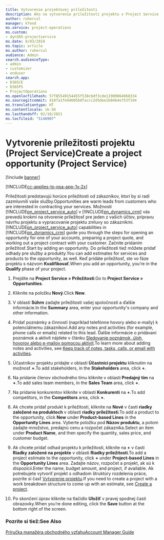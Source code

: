 ```yaml
---
title: Vytvorenie projektovej príležitosti
description: Ako na vytvorenie príležitosti projektu v Project Service
author: ruhercul
manager: kfend
ms.service: project-operations
ms.custom:
- dyn365-projectservice
ms.date: 8/03/2018
ms.topic: article
ms.author: ruhercul
audience: Admin
search.audienceType:
- admin
- customizer
- enduser
search.app:
- D365CE
- D365PS
- ProjectOperations
ms.openlocfilehash: 57f85549154455f538cbdf3cde11989064968334
ms.sourcegitcommit: 418fa1fe9d605b8faccc2d5dee1b04b4e753f194
ms.translationtype: HT
ms.contentlocale: sk-SK
ms.lasthandoff: 02/10/2021
ms.locfileid: "5146907"
---
```

# <a name="create-a-project-opportunity-project-service"></a><span data-ttu-id="7341d-103">Vytvorenie príležitosti projektu (Project Service)</span><span class="sxs-lookup"><span data-stu-id="7341d-103">Create a project opportunity (Project Service)</span></span>

[!include [banner](../includes/psa-now-project-operations.md)]

[!INCLUDE[cc-applies-to-psa-app-1x-2x](../includes/cc-applies-to-psa-app-1x-2x.md)]

<span data-ttu-id="7341d-104">Príležitosti predstavujú horúce príležitosti od zákazníkov, ktorí by si radi zazmluvnili vaše služby.</span><span class="sxs-lookup"><span data-stu-id="7341d-104">Opportunities are warm leads from customers who are interested in contracting your services.</span></span> <span data-ttu-id="7341d-105">Možnosti [!INCLUDE[pn_project_service_auto](../includes/pn-project-service-auto.md)] v [!INCLUDE[pn_dynamics_crm](../includes/pn-dynamics-crm.md)] vás prevedú krokmi na otvorenie príležitosť pre jeden z vašich účtov, prípravu návrhu projektu a vypracovanie projektu zmluvy so zákazníkmi.</span><span class="sxs-lookup"><span data-stu-id="7341d-105">[!INCLUDE[pn_project_service_auto](../includes/pn-project-service-auto.md)] capabilities in [!INCLUDE[pn_dynamics_crm](../includes/pn-dynamics-crm.md)] guide you through the steps for opening an opportunity for one of your accounts, preparing a project quote, and working out a project contract with your customer.</span></span> <span data-ttu-id="7341d-106">Začnite pridaním príležitosť.</span><span class="sxs-lookup"><span data-stu-id="7341d-106">Start by adding an opportunity.</span></span> <span data-ttu-id="7341d-107">Do príležitosti tiež môžete pridať odhady pre služby a produkty.</span><span class="sxs-lookup"><span data-stu-id="7341d-107">You can add estimates for services and products to the opportunity, as well.</span></span> <span data-ttu-id="7341d-108">Keď pridáte príležitosť, ste vo fáze projektu s názvom **Kvalifikovať**.</span><span class="sxs-lookup"><span data-stu-id="7341d-108">When you add an opportunity, you’re in the **Qualify** phase of your project.</span></span>  
  
1.  <span data-ttu-id="7341d-109">Prejdite na **Project Service > Príležitosti**.</span><span class="sxs-lookup"><span data-stu-id="7341d-109">Go to **Project Service > Opportunities**.</span></span>  
  
2.  <span data-ttu-id="7341d-110">Kliknite na položku **Nový**.</span><span class="sxs-lookup"><span data-stu-id="7341d-110">Click **New**.</span></span>  
  
3.  <span data-ttu-id="7341d-111">V oblasti **Súhrn** zadajte príležitosti vašej spoločnosti a ďalšie informácie.</span><span class="sxs-lookup"><span data-stu-id="7341d-111">In the **Summary** area, enter your opportunity's company and other information.</span></span>  
  
4.  <span data-ttu-id="7341d-112">Pridať poznámky a činností (napríklad telefónne hovory alebo e-maily) k potenciálnemu zákazníkovi.</span><span class="sxs-lookup"><span data-stu-id="7341d-112">Add any notes and activities (for example, phone calls or emails) related to this lead.</span></span> <span data-ttu-id="7341d-113">Ďalšie informácie o pridávaní poznámok a aktivít nájdete v článku [Sledovanie poznámok, úloh, hovorov alebo e-mailov pomocou aktivít](https://docs.microsoft.com/dynamics365/customerengagement/on-premises/basics/work-with-activities).</span><span class="sxs-lookup"><span data-stu-id="7341d-113">To learn more about adding notes and activities, see [Keep track of notes, tasks, calls, or email with activities](https://docs.microsoft.com/dynamics365/customerengagement/on-premises/basics/work-with-activities).</span></span>  
  
5.  <span data-ttu-id="7341d-114">Účastníkov projektu pridajte v oblasti **Účastníci projektu** kliknutím na možnosť **+**.</span><span class="sxs-lookup"><span data-stu-id="7341d-114">To add stakeholders, in the **Stakeholders** area, click **+**.</span></span>  
  
6.  <span data-ttu-id="7341d-115">Na pridanie členov obchodného tímu kliknite v oblasti **Predajný tím** na **+**.</span><span class="sxs-lookup"><span data-stu-id="7341d-115">To add sales team members, in the **Sales Team** area, click **+**.</span></span>  
  
7.  <span data-ttu-id="7341d-116">Na pridanie konkurentov kliknite v oblasti **Konkurenti** na **+**.</span><span class="sxs-lookup"><span data-stu-id="7341d-116">To add competitors, in the **Competitors** area, click **+**.</span></span>  
  
8.  <span data-ttu-id="7341d-117">Ak chcete pridať produkt k príležitosti, kliknite na **Nové** v časti **riadky založené na produktoch** v oblasti **riadky príležitosti**.</span><span class="sxs-lookup"><span data-stu-id="7341d-117">To add a product to the opportunity, click **New** under **Product-based Lines** in the **Opportunity Lines** area.</span></span> <span data-ttu-id="7341d-118">Vyberte položku pod **Názov produktu**, a potom zadajte množstvo, predajnú cenu a rozpočet zákazníka.</span><span class="sxs-lookup"><span data-stu-id="7341d-118">Select an item under **Product Name**, and then specify the quantity, sales price, and customer budget.</span></span>  
  
9. <span data-ttu-id="7341d-119">Ak chcete pridať odhad projektu k príležitosti, kliknite na **+** v časti **Riadky založené na projekte** v oblasti **Riadky príležitosti**.</span><span class="sxs-lookup"><span data-stu-id="7341d-119">To add a project estimate to the opportunity, click **+** under **Project-based Lines** in the **Opportunity Lines** area.</span></span> <span data-ttu-id="7341d-120">Zadajte názov, rozpočet a projekt, ak sú k dispozícii.</span><span class="sxs-lookup"><span data-stu-id="7341d-120">Enter the name, budget amount, and project, if available.</span></span> <span data-ttu-id="7341d-121">Ak potrebujete vytvoriť projekt s odhadom štruktúry rozdelenia práce, pozrite si časť [Vytvorenie projektu](../psa/create-project.md).</span><span class="sxs-lookup"><span data-stu-id="7341d-121">If you need to create a project with a work breakdown structure to come up with an estimate, see [Create a project](../psa/create-project.md).</span></span>  
  
10. <span data-ttu-id="7341d-122">Po skončení úprav kliknite na tlačidlo **Uložiť** v pravej spodnej časti obrazovky.</span><span class="sxs-lookup"><span data-stu-id="7341d-122">When you’re done editing, click the **Save** button at the bottom right of the screen.</span></span>  
  
### <a name="see-also"></a><span data-ttu-id="7341d-123">Pozrite si tiež:</span><span class="sxs-lookup"><span data-stu-id="7341d-123">See Also</span></span>  
 [<span data-ttu-id="7341d-124">Príručka manažéra obchodného vzťahu</span><span class="sxs-lookup"><span data-stu-id="7341d-124">Account Manager Guide</span></span>](../psa/account-manager-guide.md)
